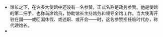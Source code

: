 - 馆长之下，在许多大使馆中还设有一名参赞，正式名称是政务参赞。他是使馆的第二把手，也称首席馆员，协助馆长主持馆务和领导全馆工作。当大使离开驻在国——或回国休假、或述职、或开会——时，这名参赞担任临时代办，称代理馆长。
-
